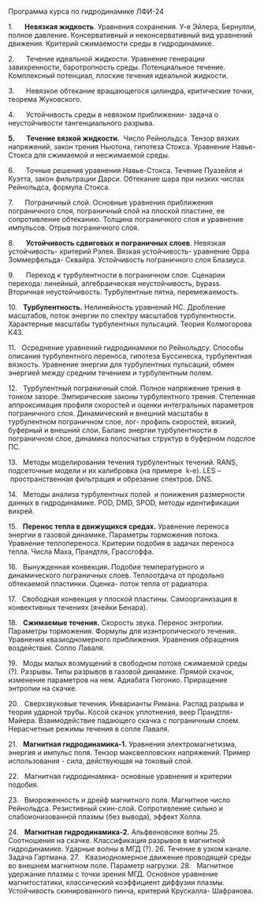 Программа курса по гидродинамике ЛФИ-24

1.      **Невязкая жидкость**. Уравнения сохранения. У-е Эйлера, Бернулли, полное давление. Консервативный и неконсервативный вид уравнений движения. Критерий сжимаемости среды в гидродинамике.

2.      Течение идеальной жидкости. Уравнение генерации завихренности, баротропность среды. Потенциальное течение. Комплексный потенциал, плоские течения идеальной жидкости.

3.      Невязкое обтекание вращающегося цилиндра, критические точки, теорема Жуковского.

4.      Устойчивость среды в невязком приближении- задача о неустойчивости тангенциального разрыва.

**5.**      **Течение вязкой жидкости.**  Число Рейнольдса. Тензор вязких напряжений, закон трения Ньютона, гипотеза Стокса. Уравнение Навье- Стокса для сжимаемой и несжимаемой среды.

6.      Точные решения уравнения Навье-Стокса. Течение Пуазейля и Куэтта, закон фильтрации Дарси. Обтекание шара при низких числах Рейнольдса, формула Стокса.

7.      Пограничный слой. Основные уравнения приближения пограничного слоя, пограничный слой на плоской пластине, ее сопротивление обтеканию. Толщина пограничного слоя и уравнение импульсов. Отрыв пограничного слоя.

8.      **Устойчивость сдвиговых и пограничных слоев**. Невязкая устойчивость- критерий Рэлея. Вязкая устойчивость- уравнение Орра Зоммерфельда- Сквайра. Устойчивость пограничного слоя Блазиуса.

9.      Переход к турбулентности в пограничном слое. Сценарии перехода: линейный, алгебраическая неустойчивость, bypass. Вторичная неустойчивость. Турбулентные пятна, перемежаемость.

10.   **Турбулентность.** Нелинейность уравнений НС. Дробление масштабов, поток энергии по спектру масштабов турбулентности. Характерные масштабы турбулентных пульсаций. Теория Колмогорова К43.

11.   Осреднение уравнений гидродинамики по Рейнольдсу. Способы описания турбулентного переноса, гипотеза Буссинеска, турбулентная вязкость. Уравнение энергии для турбулентных пульсаций, обмен энергией между средним течением и турбулентным полем.

12.   Турбулентный пограничный слой. Полное напряжение трения в тонком зазоре. Эмпирические законы турбулентного трения. Степенная аппроксимация профиля скоростей и оценки интегральных параметров пограничного слоя. Динамический и внешний масштабы в турбулентном пограничном слое, лог- профиль скоростей, вязкий, буферный и внешний слои. Баланс энергии турбулентности в пограничном слое, динамика полосчатых структур в буферном подслое ПС.

13.   Методы моделирования течения турбулентных течений. RANS, подсеточные модели и их калибровка (на примере  k-e). LES –  пространственная фильтрация и обрезание спектров. DNS.

14.   Методы анализа турбулентных полей  и понижения размерности данных в гидродинамике. POD, DMD, SPOD, методы идентификации вихрей.

15.   **Перенос тепла в движущихся средах.** Уравнение переноса энергии в газовой динамике. Параметры торможения потока. Уравнение теплопереноса. Критерии подобия в задачах переноса тепла. Числа Маха, Прандтля, Грассгоффа.

16.   Вынужденная конвекция. Подобие температурного и динамического пограничных слоев. Теплоотдача от продольно обтекаемой пластинки. Оценка- поток тепла от радиатора.

17.   Свободная конвекция у плоской пластины. Самоорганизация в конвективных течениях (ячейки Бенара).

18.   **Сжимаемые течения.** Скорость звука. Перенос энтропии. Параметры торможения. Формулы для  изэнтропического течения.  Уравнения квазиодномерного приближения. Уравнения обращения воздействия. Сопло Лаваля.

19.   Моды малых возмущений в свободном потоке сжимаемой среды (?). Разрывы. Типы разрывов в газовой динамике. Прямой скачок, изменение параметров на нем. Адиабата Гюгонио. Приращение энтропии на скачке. 

20.   Сверхзвуковые течения. Инварианты Римана. Распад разрыва и теория ударной трубы. Косой скачок уплотнения, веер Прандтля- Майера. Взаимодействие падающего скачка с пограничным слоем. Нерасчетные режимы течения в сопле Лаваля.

21.   **Магнитная гидродинамика-1.** Уравнения электромагнетизма, энергия и импульс поля. Тензор максвелловских напряжений. Пример использования - сила, действующая на токовый слой.

22.   Магнитная гидродинамика- основные уравнения и критерии подобия. 

23.   Вмороженность и дрейф магнитного поля. Магнитное число Рейнольдса. Резистивный скин-слой. Сопротивление сильно и слабоионизованной плазмы (без вывода), эффект Холла.

24.    **Магнитная гидродинамика-2.** Альфвеновсике волны
25.   Соотношения на скачке. Классификация разрывов в магнитной гидродинамике. Ударные волны в МГД (?). 
26. Течение в узком канале. Задача Гартмана.
27.   Квазиодномерное движение проводящей среды во внешнем магнитном поле. Параметр нагрузки.
28.   Магнитное удержание плазмы с точки зрения МГД. Основное уравнение магнитостатики, классический коэффициент диффузии плазмы. Устойчивость скинированного пинча, критерий Крускалла- Шафранова.